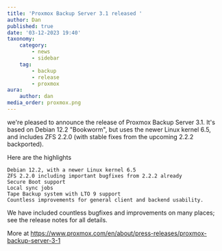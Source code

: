 ```yaml
---
title: 'Proxmox Backup Server 3.1 released '
author: Dan
published: true
date: '03-12-2023 19:40'
taxonomy:
    category:
        - news
        - sidebar
    tag:
        - backup
        - release
        - proxmox
aura:
    author: dan
media_order: proxmox.png
---
```


we're pleased to announce the release of Proxmox Backup Server 3.1. It's based on Debian 12.2 "Bookworm", but uses the newer Linux kernel 6.5, and includes ZFS 2.2.0 (with stable fixes from the upcoming 2.2.2 backported).

Here are the highlights

    Debian 12.2, with a newer Linux kernel 6.5
    ZFS 2.2.0 including important bugfixes from 2.2.2 already
    Secure Boot support
    Local sync jobs
    Tape Backup system with LTO 9 support
    Countless improvements for general client and backend usability.

We have included countless bugfixes and improvements on many places; see the release notes for all details.

More at https://www.proxmox.com/en/about/press-releases/proxmox-backup-server-3-1